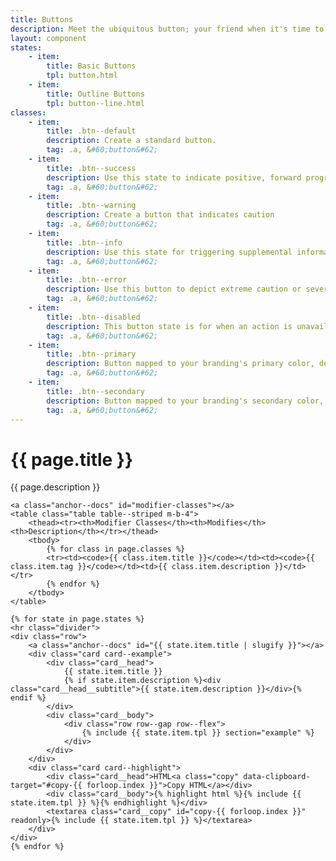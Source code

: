 ```yaml
---
title: Buttons
description: Meet the ubiquitous button; your friend when it's time to guide users through flows or complete a conversion.
layout: component
states:
    - item:
        title: Basic Buttons
        tpl: button.html
    - item:
        title: Outline Buttons
        tpl: button--line.html
classes:
    - item:
        title: .btn--default
        description: Create a standard button.
        tag: .a, &#60;button&#62;
    - item:
        title: .btn--success
        description: Use this state to indicate positive, forward progress
        tag: .a, &#60;button&#62;
    - item:
        title: .btn--warning
        description: Create a button that indicates caution
        tag: .a, &#60;button&#62;
    - item:
        title: .btn--info
        description: Use this state for triggering supplemental information
        tag: .a, &#60;button&#62;
    - item:
        title: .btn--error
        description: Use this button to depict extreme caution or severity of action
        tag: .a, &#60;button&#62;
    - item:
        title: .btn--disabled
        description: This button state is for when an action is unavailable
        tag: .a, &#60;button&#62;
    - item:
        title: .btn--primary
        description: Button mapped to your branding's primary color, derived from color mappings in <code>_colors.scss</code>
        tag: .a, &#60;button&#62;
    - item:
        title: .btn--secondary
        description: Button mapped to your branding's secondary color, derived from color mappings in <code>_colors.scss</code>
        tag: .a, &#60;button&#62;
---
```

<div class="container content">
    <h1>{{ page.title }}</h1>
    <p class="well">{{ page.description }}</p>

    <a class="anchor--docs" id="modifier-classes"></a>
    <table class="table table--striped m-b-4">
        <thead><tr><th>Modifier Classes</th><th>Modifies</th><th>Description</th></tr></thead>
        <tbody>
            {% for class in page.classes %}
            <tr><td><code>{{ class.item.title }}</code></td><td><code>{{ class.item.tag }}</code></td><td>{{ class.item.description }}</td></tr>
            {% endfor %}
        </tbody>
    </table>
    
    {% for state in page.states %}
    <hr class="divider">
    <div class="row">
        <a class="anchor--docs" id="{{ state.item.title | slugify }}"></a>
        <div class="card card--example">
            <div class="card__head">
                {{ state.item.title }}
                {% if state.item.description %}<div class="card__head__subtitle">{{ state.item.description }}</div>{% endif %}
            </div>
            <div class="card__body">
                <div class="row row--gap row--flex">
                    {% include {{ state.item.tpl }} section="example" %}
                </div>
            </div>
        </div>
        <div class="card card--highlight">
            <div class="card__head">HTML<a class="copy" data-clipboard-target="#copy-{{ forloop.index }}">Copy HTML</a></div>
            <div class="card__body">{% highlight html %}{% include {{ state.item.tpl }} %}{% endhighlight %}</div>
            <textarea class="card__copy" id="copy-{{ forloop.index }}" readonly>{% include {{ state.item.tpl }} %}</textarea>
        </div>
    </div>
    {% endfor %}
</div>